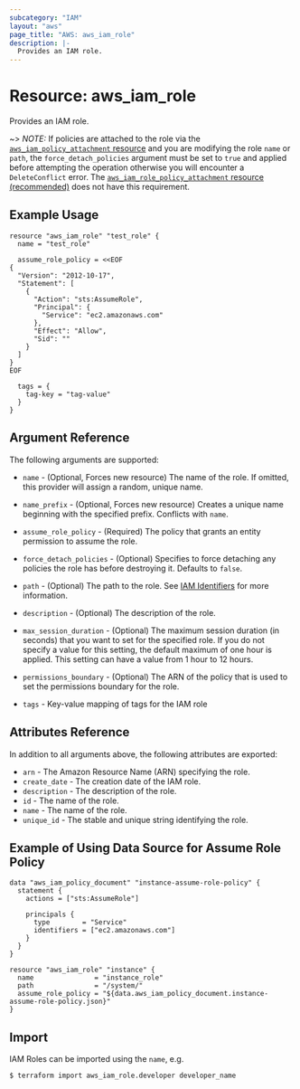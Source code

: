 ```yaml
---
subcategory: "IAM"
layout: "aws"
page_title: "AWS: aws_iam_role"
description: |-
  Provides an IAM role.
---
```


# Resource: aws_iam_role

Provides an IAM role.

~> *NOTE:* If policies are attached to the role via the [`aws_iam_policy_attachment` resource](/docs/providers/aws/r/iam_policy_attachment.html) and you are modifying the role `name` or `path`, the `force_detach_policies` argument must be set to `true` and applied before attempting the operation otherwise you will encounter a `DeleteConflict` error. The [`aws_iam_role_policy_attachment` resource (recommended)](/docs/providers/aws/r/iam_role_policy_attachment.html) does not have this requirement.

## Example Usage

```hcl
resource "aws_iam_role" "test_role" {
  name = "test_role"

  assume_role_policy = <<EOF
{
  "Version": "2012-10-17",
  "Statement": [
    {
      "Action": "sts:AssumeRole",
      "Principal": {
        "Service": "ec2.amazonaws.com"
      },
      "Effect": "Allow",
      "Sid": ""
    }
  ]
}
EOF

  tags = {
    tag-key = "tag-value"
  }
}
```

## Argument Reference

The following arguments are supported:

* `name` - (Optional, Forces new resource) The name of the role. If omitted, this provider will assign a random, unique name.
* `name_prefix` - (Optional, Forces new resource) Creates a unique name beginning with the specified prefix. Conflicts with `name`.
* `assume_role_policy` - (Required) The policy that grants an entity permission to assume the role.

* `force_detach_policies` - (Optional) Specifies to force detaching any policies the role has before destroying it. Defaults to `false`.
* `path` - (Optional) The path to the role.
  See [IAM Identifiers](https://docs.aws.amazon.com/IAM/latest/UserGuide/Using_Identifiers.html) for more information.
* `description` - (Optional) The description of the role.

* `max_session_duration` - (Optional) The maximum session duration (in seconds) that you want to set for the specified role. If you do not specify a value for this setting, the default maximum of one hour is applied. This setting can have a value from 1 hour to 12 hours.
* `permissions_boundary` - (Optional) The ARN of the policy that is used to set the permissions boundary for the role.
* `tags` - Key-value mapping of tags for the IAM role

## Attributes Reference

In addition to all arguments above, the following attributes are exported:

* `arn` - The Amazon Resource Name (ARN) specifying the role.
* `create_date` - The creation date of the IAM role.
* `description` - The description of the role.
* `id` - The name of the role.
* `name` - The name of the role.
* `unique_id` - The stable and unique string identifying the role.

## Example of Using Data Source for Assume Role Policy

```hcl
data "aws_iam_policy_document" "instance-assume-role-policy" {
  statement {
    actions = ["sts:AssumeRole"]

    principals {
      type        = "Service"
      identifiers = ["ec2.amazonaws.com"]
    }
  }
}

resource "aws_iam_role" "instance" {
  name               = "instance_role"
  path               = "/system/"
  assume_role_policy = "${data.aws_iam_policy_document.instance-assume-role-policy.json}"
}
```

## Import

IAM Roles can be imported using the `name`, e.g.

```
$ terraform import aws_iam_role.developer developer_name
```
